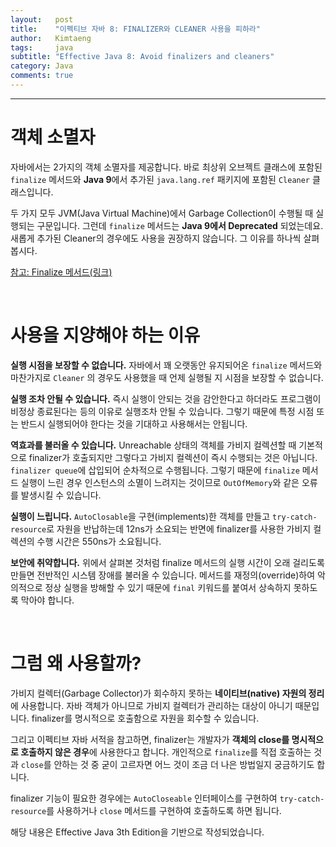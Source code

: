 ```yaml
---
layout:   post
title:    "이펙티브 자바 8: FINALIZER와 CLEANER 사용을 피하라"
author:   Kimtaeng
tags: 	  java
subtitle: "Effective Java 8: Avoid finalizers and cleaners" 
category: Java
comments: true
---
```


<hr/>

# 객체 소멸자

자바에서는 2가지의 객체 소멸자를 제공합니다. 바로 최상위 오브젝트 클래스에 포함된 ```finalize``` 메서드와
**Java 9**에서 추가된 ```java.lang.ref``` 패키지에 포함된 ```Cleaner``` 클래스입니다.

두 가지 모두 JVM(Java Virtual Machine)에서 Garbage Collection이 수행될 때 실행되는 구문입니다.
그런데 ```finalize``` 메서드는 **Java 9에서 Deprecated** 되었는데요. 새롭게 추가된 Cleaner의 경우에도
사용을 권장하지 않습니다. 그 이유를 하나씩 살펴봅시다.

<a href="/post/java-finalize" target="_blank">참고: Finalize 메서드(링크)</a>

<br/>

# 사용을 지양해야 하는 이유

**실행 시점을 보장할 수 없습니다.** 자바에서 꽤 오랫동안 유지되어온 ```finalize``` 메서드와 마찬가지로
```Cleaner``` 의 경우도 사용했을 때 언제 실행될 지 시점을 보장할 수 없습니다. 

**실행 조차 안될 수 있습니다.** 즉시 실행이 안되는 것을 감안한다고 하더라도 프로그램이 비정상 종료된다는 등의 이유로
실행조차 안될 수 있습니다. 그렇기 때문에 특정 시점 또는 반드시 실행되어야 한다는 것을 기대하고 사용해서는 안됩니다.

**역효과를 불러올 수 있습니다.** Unreachable 상태의 객체를 가비지 컬렉션할 때 기본적으로 finalizer가 호출되지만
그렇다고 가비지 컬렉션이 즉시 수행되는 것은 아닙니다. ```finalizer queue```에 삽입되어 순차적으로 수행됩니다.
그렇기 때문에 ```finalize``` 메서드 실행이 느린 경우 인스턴스의 소멸이 느려지는 것이므로 ```OutOfMemory```와 같은 오류를
발생시킬 수 있습니다.

**실행이 느립니다.** ```AutoClosable```을 구현(implements)한 객체를 만들고 ```try-catch-resource```로 자원을 반납하는데
12ns가 소요되는 반면에 finalizer를 사용한 가비지 컬렉션의 수행 시간은 550ns가 소요됩니다.

**보안에 취약합니다.** 위에서 살펴본 것처럼 finalize 메서드의 실행 시간이 오래 걸리도록 만들면 전반적인 시스템 장애를
불러올 수 있습니다. 메서드를 재정의(override)하여 악의적으로 정상 실행을 방해할 수 있기 때문에 ```final``` 키워드를 붙여서
상속하지 못하도록 막아야 합니다.

<br/>

# 그럼 왜 사용할까?

가비지 컬렉터(Garbage Collector)가 회수하지 못하는 **네이티브(native) 자원의 정리**에 사용합니다. 자바 객체가 아니므로
가비지 컬렉터가 관리하는 대상이 아니기 때문입니다. finalizer를 명시적으로 호출함으로 자원을 회수할 수 있습니다.

그리고 이펙티브 자바 서적을 참고하면, finalizer는 개발자가 **객체의 close를 명시적으로 호출하지 않은 경우**에
사용한다고 합니다. 개인적으로 ```finalize```를 직접 호출하는 것과 ```close```를 안하는 것 중 굳이 고르자면 어느 것이 조금 더
나은 방법일지 궁금하기도 합니다.

finalizer 기능이 필요한 경우에는 ```AutoCloseable``` 인터페이스를 구현하여
```try-catch-resource```를 사용하거나 ```close``` 메서드를 구현하여 호출하도록 하면 됩니다. 

<div class="post_caption">해당 내용은 Effective Java 3th Edition을 기반으로 작성되었습니다.</div>